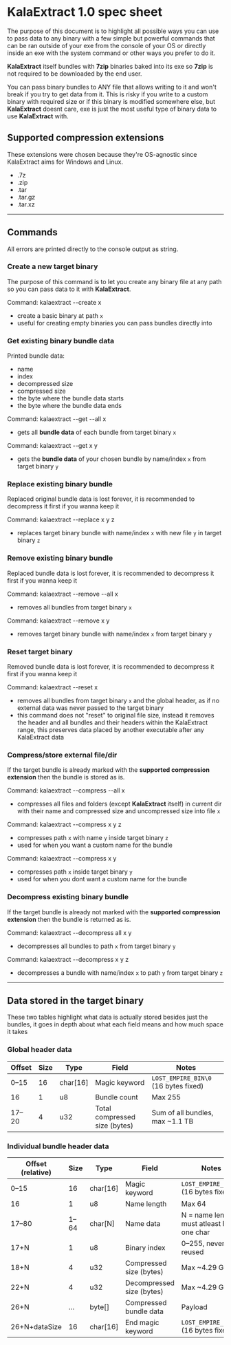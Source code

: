 # KalaExtract 1.0 spec sheet

The purpose of this document is to highlight all possible ways you can use to pass data to any binary with a few simple but powerful commands that can be ran outside of your exe from the console of your OS or directly inside an exe with the system command or other ways you prefer to do it.

**KalaExtract** itself bundles with **7zip** binaries baked into its exe so **7zip** is not required to be downloaded by the end user.

You can pass binary bundles to ANY file that allows writing to it and won't break if you try to get data from it. This is risky if you write to a custom binary with required size or if this binary is modified somewhere else, but **KalaExtract** doesnt care, exe is just the most useful type of binary data to use **KalaExtract** with.

## Supported compression extensions

These extensions were chosen because they're OS-agnostic since KalaExtract aims for Windows and Linux.

- .7z
- .zip
- .tar
- .tar.gz
- .tar.xz

---

## Commands

All errors are printed directly to the console output as string.

### Create a new target binary

The purpose of this command is to let you create any binary file at any path so you can pass data to it with **KalaExtract**.

Command: kalaextract --create x

- create a basic binary at path `x`
- useful for creating empty binaries you can pass bundles directly into

### Get existing binary bundle data

Printed bundle data:
- name
- index
- decompressed size
- compressed size
- the byte where the bundle data starts
- the byte where the bundle data ends

Command: kalaextract --get --all x

- gets all **bundle data** of each bundle from target binary `x`

Command: kalaextract --get x y

- gets the **bundle data** of your chosen bundle by name/index `x` from target binary `y`

### Replace existing binary bundle

Replaced original bundle data is lost forever, it is recommended to decompress it first if you wanna keep it

Command: kalaextract --replace x y z

- replaces target binary bundle with name/index `x` with new file `y` in target binary `z`

### Remove existing binary bundle

Replaced bundle data is lost forever, it is recommended to decompress it first if you wanna keep it

Command: kalaextract --remove --all x

- removes all bundles from target binary `x`

Command: kalaextract --remove x y

- removes target binary bundle with name/index `x` from target binary `y`

### Reset target binary

Removed bundle data is lost forever, it is recommended to decompress it first if you wanna keep it

Command: kalaextract --reset x

- removes all bundles from target binary `x` and the global header, as if no external data was never passed to the target binary
- this command does not "reset" to original file size, instead it removes the header and all bundles and their headers within the KalaExtract range, this preserves data placed by another executable after any KalaExtract data

### Compress/store external file/dir

If the target bundle is already marked with the **supported compression extension** then the bundle is stored as is.

Command: kalaextract --compress --all x

- compresses all files and folders (except **KalaExtract** itself) in current dir with their name and compressed size and uncompressed size into file `x`

Command: kalaextract --compress x y z  

- compresses path `x` with name `y` inside target binary `z`
- used for when you want a custom name for the bundle

Command: kalaextract --compress x y

- compresses path `x` inside target binary `y`
- used for when you dont want a custom name for the bundle

### Decompress existing binary bundle

If the target bundle is already not marked with the **supported compression extension** then the bundle is returned as is.

Command: kalaextract --decompress all x y

- decompresses all bundles to path `x` from target binary `y` 

Command: kalaextract --decompress x y z

- decompresses a bundle with name/index `x` to path `y` from target binary `z` 

---

## Data stored in the target binary

These two tables highlight what data is actually stored besides just the bundles, it goes in depth about what each field means and how much space it takes

### Global header data

Offset | Size | Type     | Field                          | Notes
-------|------|----------|--------------------------------|-------------------------------
0–15   | 16   | char[16] | Magic keyword                  | `LOST_EMPIRE_BIN\0` (16 bytes fixed)
16     | 1    | u8       | Bundle count                   | Max 255
17–20  | 4    | u32      | Total compressed size (bytes)  | Sum of all bundles, max ~1.1 TB

### Individual bundle header data

Offset (relative) | Size  | Type     | Field                     | Notes
------------------|-------|----------|---------------------------|------------------------------
0–15              | 16    | char[16] | Magic keyword             | `LOST_EMPIRE_STA\0` (16 bytes fixed)
16                | 1     | u8       | Name length               | Max 64
17–80             | 1–64  | char[N]  | Name data                 | N = name length, must atleast have one char
17+N              | 1     | u8       | Binary index              | 0–255, never reused
18+N              | 4     | u32      | Compressed size (bytes)   | Max ~4.29 GB
22+N              | 4     | u32      | Decompressed size (bytes) | Max ~4.29 GB
26+N              | …     | byte[]   | Compressed bundle data    | Payload
26+N+dataSize     | 16    | char[16] | End magic keyword         | `LOST_EMPIRE_END\0` (16 bytes fixed)